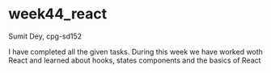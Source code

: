 # week44_react

Sumit Dey, cpg-sd152

I have completed all the given tasks. During this week we have worked woth React and learned about hooks, states components and the basics of React
